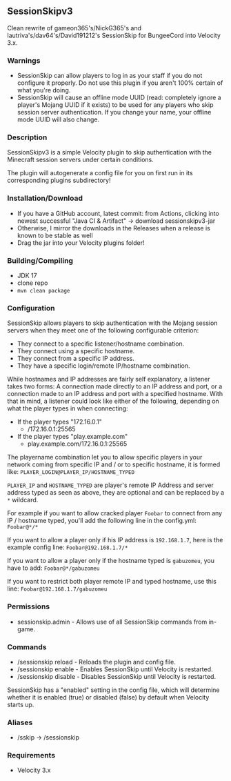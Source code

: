 SessionSkipv3
-----------
Clean rewrite of gameon365's/NickG365's and lautriva's/dav64's/David191212's SessionSkip
for BungeeCord into Velocity 3.x.

### Warnings
* SessionSkip can allow players to log in as your staff if you do not configure it properly.  Do not use this plugin if you aren't 100% certain of what you're doing.
* SessionSkip will cause an offline mode UUID (read: completely ignore a player's Mojang UUID if it exists) to be used for any players who skip session server authentication.  If you change your name, your offline mode UUID will also change.

### Description
SessionSkipv3 is a simple Velocity plugin to skip authentication with the Minecraft session servers under certain conditions.

The plugin will autogenerate a config file for you on first run in its corresponding plugins subdirectory!

### Installation/Download
* If you have a GitHub account, latest commit: from Actions, clicking into newest successful "Java CI & Artifact" -> download sessionskipv3-jar
* Otherwise, I mirror the downloads in the Releases when a release is known to be stable as well
* Drag the jar into your Velocity plugins folder!

### Building/Compiling
* JDK 17
* clone repo
* `mvn clean package`

### Configuration
SessionSkip allows players to skip authentication with the Mojang session servers when they meet one of the following configurable criterion:
* They connect to a specific listener/hostname combination.
* They connect using a specific hostname.
* They connect from a specific IP address.
* They have a specific login/remote IP/hostname combination.

While hostnames and IP addresses are fairly self explanatory, a listener takes two forms: A connection made directly to an IP address and port, or a connection made to an IP address and port with a specified hostname.  With that in mind, a listener could look like either of the following, depending on what the player types in when connecting:
* If the player types "172.16.0.1"
  * /172.16.0.1:25565
* If the player types "play.example.com"
  * play.example.com/172.16.0.1:25565

The playername combination let you to allow specific players in your network coming from specific IP and / or to specific hostname, it is formed like: `PLAYER_LOGIN@PLAYER_IP/HOSTNAME_TYPED`

`PLAYER_IP` and `HOSTNAME_TYPED` are player's remote IP Address and server address typed as seen as above, they are optional and can be replaced by a `*` wildcard.

For example if you want to allow cracked player `Foobar` to connect from any IP / hostname typed, you'll add the following line in the config.yml: `Foobar@*/*`

If you want to allow a player only if his IP address is `192.168.1.7`, here is the example config line: `Foobar@192.168.1.7/*`

If you want to allow a player only if the hostname typed is `gabuzomeu`, you have to add: `Foobar@*/gabuzomeu`

If you want to restrict both player remote IP and typed hostname, use this line: `Foobar@192.168.1.7/gabuzomeu`

### Permissions
* sessionskip.admin - Allows use of all SessionSkip commands from in-game.

### Commands
* /sessionskip reload - Reloads the plugin and config file.
* /sessionskip enable - Enables SessionSkip until Velocity is restarted.
* /sessionskip disable - Disables SessionSkip until Velocity is restarted.

SessionSkip has a "enabled" setting in the config file, which will determine whether it is enabled (true) or disabled (false) by default when Velocity starts up.

### Aliases
* /sskip -> /sessionskip

### Requirements
* Velocity 3.x

